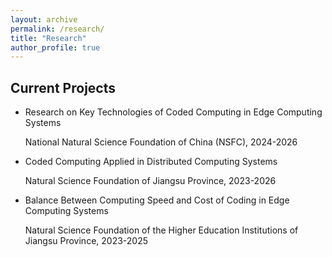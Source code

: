 ```yaml
---
layout: archive
permalink: /research/
title: "Research"
author_profile: true
---
```


## Current Projects

* Research on Key Technologies of Coded Computing in Edge Computing Systems
  
  National Natural Science Foundation of China (NSFC), 2024-2026
  
* Coded Computing Applied in Distributed Computing Systems

  Natural Science Foundation of Jiangsu Province, 2023-2026
  
* Balance Between Computing Speed and Cost of Coding in Edge Computing Systems
  
  Natural Science Foundation of the Higher Education Institutions of Jiangsu Province, 2023-2025


